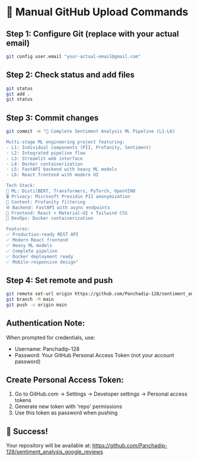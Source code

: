 # 🚀 Manual GitHub Upload Commands

## Step 1: Configure Git (replace with your actual email)
```bash
git config user.email "your-actual-email@gmail.com"
```

## Step 2: Check status and add files
```bash
git status
git add .
git status
```

## Step 3: Commit changes
```bash
git commit -m "🚀 Complete Sentiment Analysis ML Pipeline (L1-L6)

Multi-stage ML engineering project featuring:
- L1: Individual components (PII, Profanity, Sentiment)
- L2: Integrated pipeline flow  
- L3: Streamlit web interface
- L4: Docker containerization
- L5: FastAPI backend with heavy ML models
- L6: React frontend with modern UI

Tech Stack:
🔬 ML: DistilBERT, Transformers, PyTorch, OpenVINO
🔒 Privacy: Microsoft Presidio PII anonymization
🚫 Content: Profanity filtering
🌐 Backend: FastAPI with async endpoints
🎨 Frontend: React + Material-UI + Tailwind CSS
🐳 DevOps: Docker containerization

Features:
✅ Production-ready REST API
✅ Modern React frontend
✅ Heavy ML models
✅ Complete pipeline
✅ Docker deployment ready
✅ Mobile-responsive design"
```

## Step 4: Set remote and push
```bash
git remote set-url origin https://github.com/Panchadip-128/sentiment_analysis_google_reviews.git
git branch -M main
git push -u origin main
```

## Authentication Note:
When prompted for credentials, use:
- Username: Panchadip-128
- Password: Your GitHub Personal Access Token (not your account password)

## Create Personal Access Token:
1. Go to GitHub.com → Settings → Developer settings → Personal access tokens
2. Generate new token with 'repo' permissions
3. Use this token as password when pushing

## 🎉 Success!
Your repository will be available at:
https://github.com/Panchadip-128/sentiment_analysis_google_reviews
